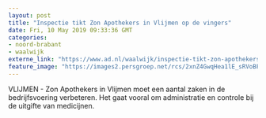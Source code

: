 ```yaml
---
layout: post
title: "Inspectie tikt Zon Apothekers in Vlijmen op de vingers"
date: Fri, 10 May 2019 09:33:36 GMT
categories: 
- noord-brabant 
- waalwijk 
externe_link: "https://www.ad.nl/waalwijk/inspectie-tikt-zon-apothekers-in-vlijmen-op-de-vingers~aafeae85/"
feature_image: "https://images2.persgroep.net/rcs/2xnZ4GwqHea1lE_sRVoBFRHp1b0/diocontent/146807415/_fitwidth/400/?appId=21791a8992982cd8da851550a453bd7f&quality=0.7"
---
```


VLIJMEN - Zon Apothekers in Vlijmen moet een aantal zaken in de bedrijfsvoering verbeteren. Het gaat vooral om administratie en controle bij de uitgifte van medicijnen.
